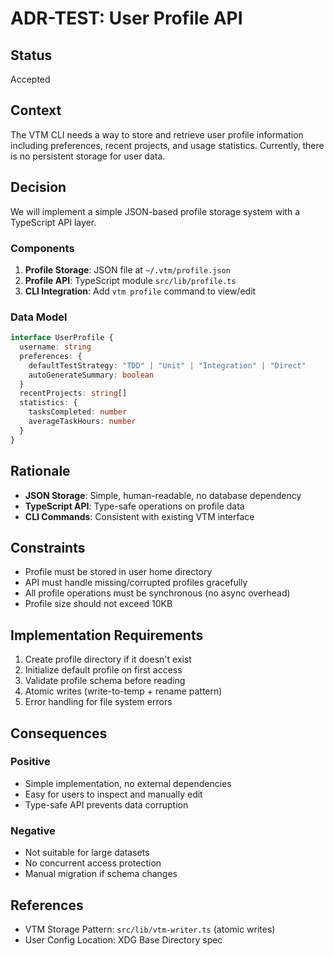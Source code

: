 # ADR-TEST: User Profile API

## Status

Accepted

## Context

The VTM CLI needs a way to store and retrieve user profile information including preferences, recent projects, and usage statistics. Currently, there is no persistent storage for user data.

## Decision

We will implement a simple JSON-based profile storage system with a TypeScript API layer.

### Components

1. **Profile Storage**: JSON file at `~/.vtm/profile.json`
2. **Profile API**: TypeScript module `src/lib/profile.ts`
3. **CLI Integration**: Add `vtm profile` command to view/edit

### Data Model

```typescript
interface UserProfile {
  username: string
  preferences: {
    defaultTestStrategy: "TDD" | "Unit" | "Integration" | "Direct"
    autoGenerateSummary: boolean
  }
  recentProjects: string[]
  statistics: {
    tasksCompleted: number
    averageTaskHours: number
  }
}
```

## Rationale

- **JSON Storage**: Simple, human-readable, no database dependency
- **TypeScript API**: Type-safe operations on profile data
- **CLI Commands**: Consistent with existing VTM interface

## Constraints

- Profile must be stored in user home directory
- API must handle missing/corrupted profiles gracefully
- All profile operations must be synchronous (no async overhead)
- Profile size should not exceed 10KB

## Implementation Requirements

1. Create profile directory if it doesn't exist
2. Initialize default profile on first access
3. Validate profile schema before reading
4. Atomic writes (write-to-temp + rename pattern)
5. Error handling for file system errors

## Consequences

### Positive

- Simple implementation, no external dependencies
- Easy for users to inspect and manually edit
- Type-safe API prevents data corruption

### Negative

- Not suitable for large datasets
- No concurrent access protection
- Manual migration if schema changes

## References

- VTM Storage Pattern: `src/lib/vtm-writer.ts` (atomic writes)
- User Config Location: XDG Base Directory spec
